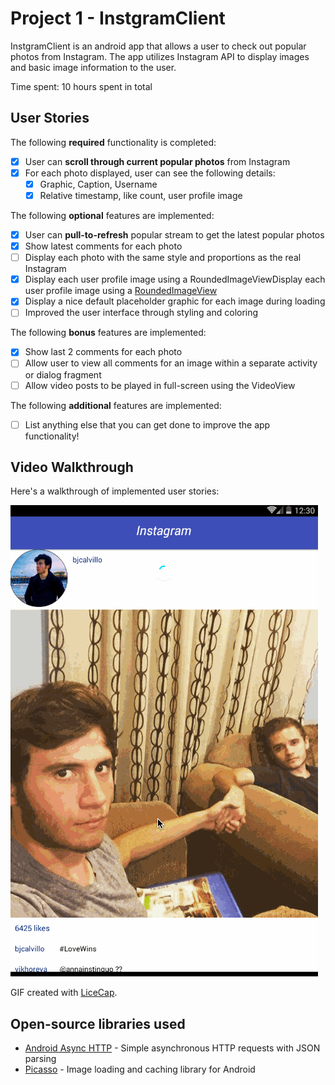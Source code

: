 # Project 1 - InstgramClient

InstgramClient is an android app that allows a user to check out popular photos from Instagram. The app utilizes Instagram API to display images and basic image information to the user.

Time spent: 10 hours spent in total

## User Stories

The following **required** functionality is completed:

* [x] User can **scroll through current popular photos** from Instagram
* [x] For each photo displayed, user can see the following details:
  * [x] Graphic, Caption, Username
  * [x] Relative timestamp, like count, user profile image

The following **optional** features are implemented:

* [x] User can **pull-to-refresh** popular stream to get the latest popular photos
* [x] Show latest comments for each photo
* [ ] Display each photo with the same style and proportions as the real Instagram
* [x] Display each user profile image using a RoundedImageViewDisplay each user profile image using a [RoundedImageView](https://github.com/vinc3m1/RoundedImageView)
* [x] Display a nice default placeholder graphic for each image during loading
* [ ] Improved the user interface through styling and coloring

The following **bonus** features are implemented:

* [x] Show last 2 comments for each photo
* [ ] Allow user to view all comments for an image within a separate activity or dialog fragment
* [ ] Allow video posts to be played in full-screen using the VideoView

The following **additional** features are implemented:

* [ ] List anything else that you can get done to improve the app functionality!

## Video Walkthrough

Here's a walkthrough of implemented user stories:

<img src='./walkthrough1.gif' title='Video Walkthrough' width='' alt='Video Walkthrough' />

GIF created with [LiceCap](http://www.cockos.com/licecap/).

## Open-source libraries used

- [Android Async HTTP](https://github.com/loopj/android-async-http) - Simple asynchronous HTTP requests with JSON parsing
- [Picasso](http://square.github.io/picasso/) - Image loading and caching library for Android
